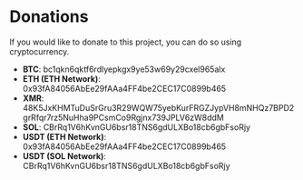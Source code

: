# Donations

If you would like to donate to this project, you can do so using cryptocurrency.

- **BTC**: bc1qkn6qktf6rdlyepkgx9ye53w69y29cxel965alx
- **ETH (ETH Network)**: 0x93fA84056AbEe29fAAa4FF4be2CEC17C0899b465
- **XMR**: 48K5JxKHMTuDuSrGru3R29WQW75yebKurFRGZJypVH8mNHQz7BPD2grRfqr7rz5NuHha9PCsmCo9Rgjnx739JPLV6zW8ddM
- **SOL**: CBrRq1V6hKvnGU6bsr18TNS6gdULXBo18cb6gbFsoRjy
- **USDT (ETH Network)**: 0x93fA84056AbEe29fAAa4FF4be2CEC17C0899b465
- **USDT (SOL Network)**: CBrRq1V6hKvnGU6bsr18TNS6gdULXBo18cb6gbFsoRjy
